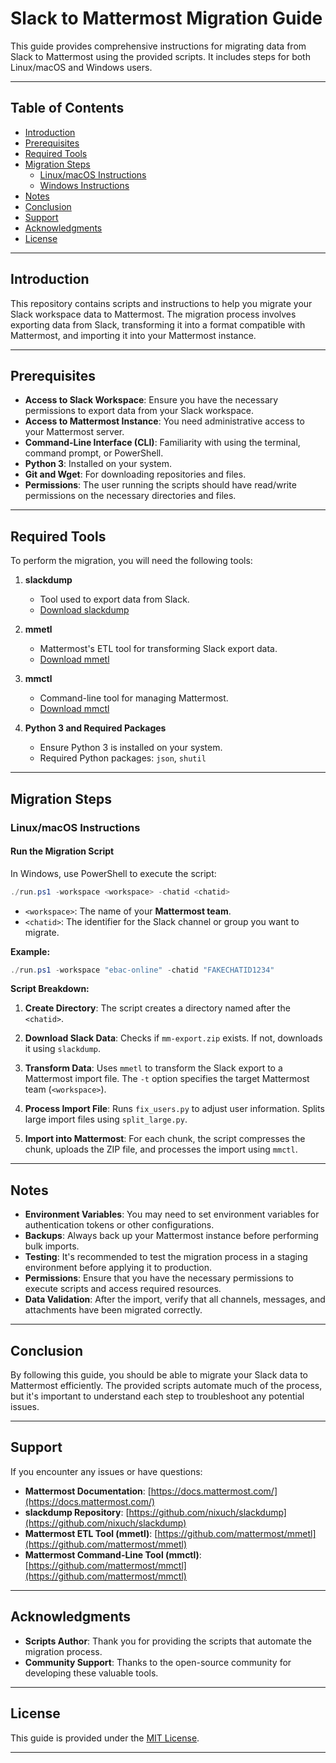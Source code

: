 # Slack to Mattermost Migration Guide

This guide provides comprehensive instructions for migrating data from Slack to Mattermost using the provided scripts. It includes steps for both Linux/macOS and Windows users.

---

## Table of Contents

- [Introduction](#introduction)
- [Prerequisites](#prerequisites)
- [Required Tools](#required-tools)
- [Migration Steps](#migration-steps)
  - [Linux/macOS Instructions](#linuxmacos-instructions)
  - [Windows Instructions](#windows-instructions)
- [Notes](#notes)
- [Conclusion](#conclusion)
- [Support](#support)
- [Acknowledgments](#acknowledgments)
- [License](#license)

---

## Introduction

This repository contains scripts and instructions to help you migrate your Slack workspace data to Mattermost. The migration process involves exporting data from Slack, transforming it into a format compatible with Mattermost, and importing it into your Mattermost instance.

---

## Prerequisites

- **Access to Slack Workspace**: Ensure you have the necessary permissions to export data from your Slack workspace.
- **Access to Mattermost Instance**: You need administrative access to your Mattermost server.
- **Command-Line Interface (CLI)**: Familiarity with using the terminal, command prompt, or PowerShell.
- **Python 3**: Installed on your system.
- **Git and Wget**: For downloading repositories and files.
- **Permissions**: The user running the scripts should have read/write permissions on the necessary directories and files.

---

## Required Tools

To perform the migration, you will need the following tools:

1. **slackdump**

   - Tool used to export data from Slack.
   - [Download slackdump](https://github.com/rusq/slackdump)

2. **mmetl**

   - Mattermost's ETL tool for transforming Slack export data.
   - [Download mmetl](https://github.com/mattermost/mmetl)

3. **mmctl**

   - Command-line tool for managing Mattermost.
   - [Download mmctl](https://github.com/mattermost/mmctl)

4. **Python 3 and Required Packages**

   - Ensure Python 3 is installed on your system.
   - Required Python packages: `json`, `shutil`

---

## Migration Steps

### Linux/macOS Instructions

#### Run the Migration Script

In Windows, use PowerShell to execute the script:

```powershell
./run.ps1 -workspace <workspace> -chatid <chatid>
```

- `<workspace>`: The name of your **Mattermost team**.
- `<chatid>`: The identifier for the Slack channel or group you want to migrate.

**Example:**

```powershell
./run.ps1 -workspace "ebac-online" -chatid "FAKECHATID1234"
```

**Script Breakdown:**

1. **Create Directory**: The script creates a directory named after the `<chatid>`.

2. **Download Slack Data**: Checks if `mm-export.zip` exists. If not, downloads it using `slackdump`.

3. **Transform Data**: Uses `mmetl` to transform the Slack export to a Mattermost import file. The `-t` option specifies the target Mattermost team (`<workspace>`).

4. **Process Import File**: Runs `fix_users.py` to adjust user information. Splits large import files using `split_large.py`.

5. **Import into Mattermost**: For each chunk, the script compresses the chunk, uploads the ZIP file, and processes the import using `mmctl`.

---

## Notes

- **Environment Variables**: You may need to set environment variables for authentication tokens or other configurations.
- **Backups**: Always back up your Mattermost instance before performing bulk imports.
- **Testing**: It's recommended to test the migration process in a staging environment before applying it to production.
- **Permissions**: Ensure that you have the necessary permissions to execute scripts and access required resources.
- **Data Validation**: After the import, verify that all channels, messages, and attachments have been migrated correctly.

---

## Conclusion

By following this guide, you should be able to migrate your Slack data to Mattermost efficiently. The provided scripts automate much of the process, but it's important to understand each step to troubleshoot any potential issues.

---

## Support

If you encounter any issues or have questions:

- **Mattermost Documentation**: [https://docs.mattermost.com/](https://docs.mattermost.com/)
- **slackdump Repository**: [https://github.com/nixuch/slackdump](https://github.com/nixuch/slackdump)
- **Mattermost ETL Tool (mmetl)**: [https://github.com/mattermost/mmetl](https://github.com/mattermost/mmetl)
- **Mattermost Command-Line Tool (mmctl)**: [https://github.com/mattermost/mmctl](https://github.com/mattermost/mmctl)

---

## Acknowledgments

- **Scripts Author**: Thank you for providing the scripts that automate the migration process.
- **Community Support**: Thanks to the open-source community for developing these valuable tools.

---

## License

This guide is provided under the [MIT License](https://opensource.org/licenses/MIT).

---

